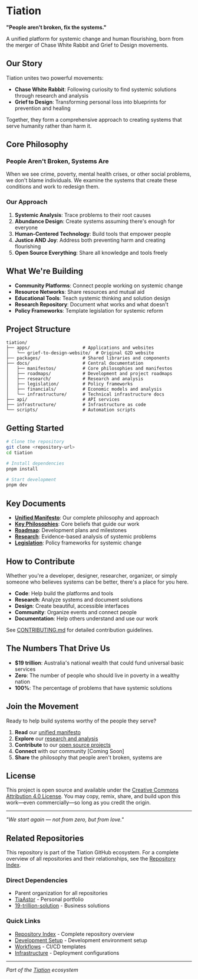 # Tiation

**"People aren't broken, fix the systems."**

A unified platform for systemic change and human flourishing, born from the merger of Chase White Rabbit and Grief to Design movements.

## Our Story

Tiation unites two powerful movements:

- **Chase White Rabbit**: Following curiosity to find systemic solutions through research and analysis
- **Grief to Design**: Transforming personal loss into blueprints for prevention and healing

Together, they form a comprehensive approach to creating systems that serve humanity rather than harm it.

## Core Philosophy

### People Aren't Broken, Systems Are

When we see crime, poverty, mental health crises, or other social problems, we don't blame individuals. We examine the systems that create these conditions and work to redesign them.

### Our Approach

1. **Systemic Analysis**: Trace problems to their root causes
2. **Abundance Design**: Create systems assuming there's enough for everyone
3. **Human-Centered Technology**: Build tools that empower people
4. **Justice AND Joy**: Address both preventing harm and creating flourishing
5. **Open Source Everything**: Share all knowledge and tools freely

## What We're Building

- **Community Platforms**: Connect people working on systemic change
- **Resource Networks**: Share resources and mutual aid
- **Educational Tools**: Teach systemic thinking and solution design
- **Research Repository**: Document what works and what doesn't
- **Policy Frameworks**: Template legislation for systemic reform

## Project Structure

```
tiation/
├── apps/                    # Applications and websites
│   └── grief-to-design-website/  # Original G2D website
├── packages/                # Shared libraries and components
├── docs/                    # Central documentation
│   ├── manifestos/          # Core philosophies and manifestos
│   ├── roadmaps/            # Development and project roadmaps
│   ├── research/            # Research and analysis
│   ├── legislation/         # Policy frameworks
│   ├── financials/          # Economic models and analysis
│   └── infrastructure/      # Technical infrastructure docs
├── api/                     # API services
├── infrastructure/          # Infrastructure as code
└── scripts/                 # Automation scripts
```

## Getting Started

```bash
# Clone the repository
git clone <repository-url>
cd tiation

# Install dependencies
pnpm install

# Start development
pnpm dev
```

## Key Documents

- **[Unified Manifesto](docs/manifestos/tiation_unified_manifesto.md)**: Our complete philosophy and approach
- **[Key Philosophies](docs/key_philosophies.md)**: Core beliefs that guide our work
- **[Roadmap](docs/roadmaps/tiation_roadmap.md)**: Development plans and milestones
- **[Research](docs/research/)**: Evidence-based analysis of systemic problems
- **[Legislation](docs/legislation/)**: Policy frameworks for systemic change

## How to Contribute

Whether you're a developer, designer, researcher, organizer, or simply someone who believes systems can be better, there's a place for you here.

- **Code**: Help build the platforms and tools
- **Research**: Analyze systems and document solutions
- **Design**: Create beautiful, accessible interfaces
- **Community**: Organize events and connect people
- **Documentation**: Help others understand and use our work

See [CONTRIBUTING.md](CONTRIBUTING.md) for detailed contribution guidelines.

## The Numbers That Drive Us

- **$19 trillion**: Australia's national wealth that could fund universal basic services
- **Zero**: The number of people who should live in poverty in a wealthy nation
- **100%**: The percentage of problems that have systemic solutions

## Join the Movement

Ready to help build systems worthy of the people they serve?

1. **Read** our [unified manifesto](docs/manifestos/tiation_unified_manifesto.md)
2. **Explore** our [research and analysis](docs/research/)
3. **Contribute** to our [open source projects](apps/)
4. **Connect** with our community [Coming Soon]
5. **Share** the philosophy that people aren't broken, systems are

## License

This project is open source and available under the [Creative Commons Attribution 4.0 License](LICENSE). You may copy, remix, share, and build upon this work—even commercially—so long as you credit the origin.

---

*"We start again — not from zero, but from love."*

## Related Repositories

This repository is part of the Tiation GitHub ecosystem. For a complete overview of all repositories and their relationships, see the [Repository Index](./REPOSITORY_INDEX.md).

### Direct Dependencies
- Parent organization for all repositories
- [TiaAstor](../TiaAstor/) - Personal portfolio
- [19-trillion-solution](../19-trillion-solution/) - Business solutions

### Quick Links
- [Repository Index](./REPOSITORY_INDEX.md) - Complete repository overview
- [Development Setup](../ubuntu-dev-setup/README.md) - Development environment setup
- [Workflows](../workflows/) - CI/CD templates
- [Infrastructure](../server-configs-gae/) - Deployment configurations

---
*Part of the [Tiation](../tiation/) ecosystem*
